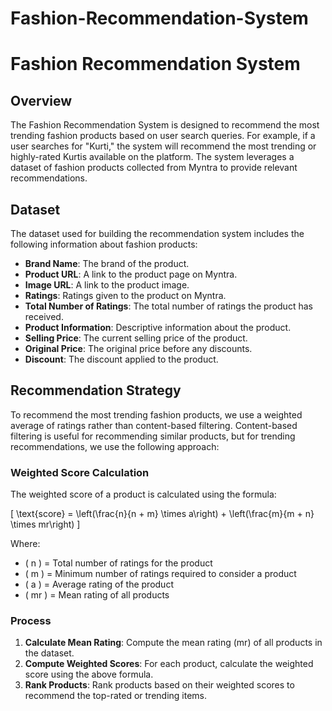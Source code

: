 # Fashion-Recommendation-System
# Fashion Recommendation System

## Overview
The Fashion Recommendation System is designed to recommend the most trending fashion products based on user search queries. For example, if a user searches for "Kurti," the system will recommend the most trending or highly-rated Kurtis available on the platform. The system leverages a dataset of fashion products collected from Myntra to provide relevant recommendations.

## Dataset
The dataset used for building the recommendation system includes the following information about fashion products:

- **Brand Name**: The brand of the product.
- **Product URL**: A link to the product page on Myntra.
- **Image URL**: A link to the product image.
- **Ratings**: Ratings given to the product on Myntra.
- **Total Number of Ratings**: The total number of ratings the product has received.
- **Product Information**: Descriptive information about the product.
- **Selling Price**: The current selling price of the product.
- **Original Price**: The original price before any discounts.
- **Discount**: The discount applied to the product.

## Recommendation Strategy
To recommend the most trending fashion products, we use a weighted average of ratings rather than content-based filtering. Content-based filtering is useful for recommending similar products, but for trending recommendations, we use the following approach:

### Weighted Score Calculation
The weighted score of a product is calculated using the formula:

\[ \text{score} = \left(\frac{n}{n + m} \times a\right) + \left(\frac{m}{m + n} \times mr\right) \]

Where:
- \( n \) = Total number of ratings for the product
- \( m \) = Minimum number of ratings required to consider a product
- \( a \) = Average rating of the product
- \( mr \) = Mean rating of all products

### Process
1. **Calculate Mean Rating**: Compute the mean rating (mr) of all products in the dataset.
2. **Compute Weighted Scores**: For each product, calculate the weighted score using the above formula.
3. **Rank Products**: Rank products based on their weighted scores to recommend the top-rated or trending items.


